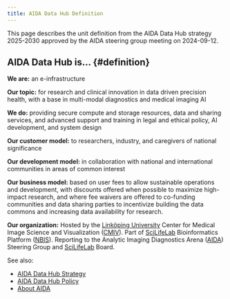 ```yaml
---
title: AIDA Data Hub Definition
---
```

This page describes the unit definition from the AIDA Data Hub strategy 2025-2030 approved by the AIDA steering group meeting on 2024-09-12.

## AIDA Data Hub is... {#definition}

**We are:** an e-infrastructure

**Our topic:** for research and clinical innovation in data driven precision health, with a base in multi-modal diagnostics and medical imaging AI

**We do:** providing secure compute and storage resources, data and sharing services, and advanced support and training in legal and ethical policy, AI development, and system design

**Our customer model:** to researchers, industry, and caregivers of national significance

**Our development model:** in collaboration with national and international communities in areas of common interest

**Our business model:** based on user fees to allow sustainable operations and development, with discounts offered when possible to maximize high-impact research, and where fee waivers are offered to co-funding communities and data sharing parties to incentivize building the data commons and increasing data availability for research.

**Our organization:**
Hosted by the [Linköping University](https://liu.se)
Center for Medical Image Science and Visualization ([CMIV](https://liu.se/cmiv)).
Part of [SciLifeLab](https://scilifelab.se) Bioinformatics Platform ([NBIS](https://nbis.se)).
Reporting to the Analytic Imaging Diagnostics Arena ([AIDA](/about/aida)) Steering Group
and [SciLifeLab](https://scilifelab.se) Board.

See also:
* [AIDA Data Hub Strategy](../strategy)
* [AIDA Data Hub Policy](..)
* [About AIDA](/about/aida)
